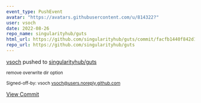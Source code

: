 ```yaml
---
event_type: PushEvent
avatar: "https://avatars.githubusercontent.com/u/814322?"
user: vsoch
date: 2022-08-26
repo_name: singularityhub/guts
html_url: https://github.com/singularityhub/guts/commit/facfb1440f842d1e62b8c6a2bdd4ebe7e903eb9d
repo_url: https://github.com/singularityhub/guts
---
```


<a href='https://github.com/vsoch' target='_blank'>vsoch</a> pushed to <a href='https://github.com/singularityhub/guts' target='_blank'>singularityhub/guts</a>

<small>remove overwrite dir option

Signed-off-by: vsoch <vsoch@users.noreply.github.com></small>

<a href='https://github.com/singularityhub/guts/commit/facfb1440f842d1e62b8c6a2bdd4ebe7e903eb9d' target='_blank'>View Commit</a>